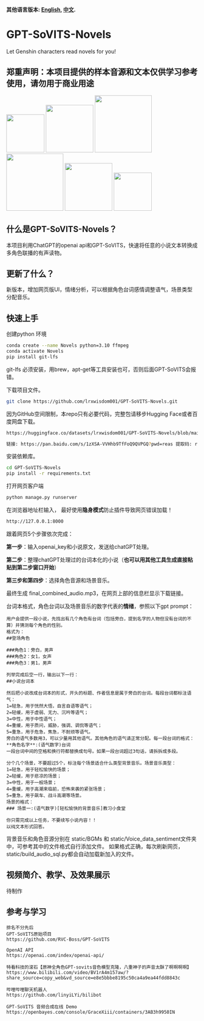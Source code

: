 **其他语言版本: [English](README.md), [中文](README_zh.md).**

# GPT-SoVITS-Novels
Let Genshin characters read novels for you!

## 郑重声明：本项目提供的样本音源和文本仅供学习参考使用，请勿用于商业用途
<img src="https://github.com/lrxwisdom001/GPT-SoVITS-Novels/assets/106758196/69cb3a68-9f6e-4211-bc9b-9222efdac845" height="100">
<img src="https://github.com/lrxwisdom001/GPT-SoVITS-Novels/assets/106758196/69cb3a68-9f6e-4211-bc9b-9222efdac845" height="125">
<img src="https://github.com/lrxwisdom001/GPT-SoVITS-Novels/assets/106758196/69cb3a68-9f6e-4211-bc9b-9222efdac845" height="150">

<img src="https://github.com/lrxwisdom001/GPT-SoVITS-Novels/assets/106758196/69cb3a68-9f6e-4211-bc9b-9222efdac845" height="150">
<img src="https://github.com/lrxwisdom001/GPT-SoVITS-Novels/assets/106758196/69cb3a68-9f6e-4211-bc9b-9222efdac845" height="125">
<img src="https://github.com/lrxwisdom001/GPT-SoVITS-Novels/assets/106758196/69cb3a68-9f6e-4211-bc9b-9222efdac845" height="100">

## 什么是GPT-SoVITS-Novels？
本项目利用ChatGPT的openai api和GPT-SoVITS，快速将任意的小说文本转换成多角色联播的有声读物。

## 更新了什么？
新版本，增加网页版UI，情绪分析，可以根据角色台词感情调整语气，场景类型分配音乐。

## 快速上手
创建python 环境
 ```bash
conda create --name Novels python=3.10 ffmpeg
conda activate Novels
pip install git-lfs

  ```
git-lfs 必须安装，用brew，apt-get等工具安装也可，否则后面GPT-SoVITS会报错。

下载项目文件。
 ```bash
git clone https://github.com/lrxwisdom001/GPT-SoVITS-Novels.git
  ```
因为GitHub空间限制，本repo只有必要代码，完整包请移步Hugging Face或者百度网盘下载。
 ```bash
https://huggingface.co/datasets/lrxwisdom001/GPT-SoVITS-Novels/blob/main/GPT_SoVITS_Novels_v1.0_full_pack.zip

链接: https://pan.baidu.com/s/1zXSA-VVHhb9TfFoQ9QVPGQ?pwd=reas 提取码: reas 
  ```

安装依赖库。
 ```bash
cd GPT-SoVITS-Novels
pip install -r requirements.txt
  ```


打开网页客户端
 ```bash
python manage.py runserver
  ```
在浏览器地址栏输入， 最好使用**隐身模式**防止插件导致网页错误加载！
 ```md
http://127.0.0.1:8000
  ```

跟着网页5个步骤依次完成：

**第一步**：输入openai_key和小说原文，发送给chatGPT处理。

**第二步**：整理chatGPT处理过的台词本化的小说（**也可以用其他工具生成直接粘贴到第二步窗口开始**）

**第三步和第四步**：选择角色音源和场景音乐。

最终生成 final_combined_audio.mp3，在网页上部的信息栏显示下载链接。

台词本格式，角色台词以及场景音乐的数字代表的**情绪**，参照以下gpt prompt：
 ```prompt
 用户会提供一段小说，先找出有几个角色有台词（包括旁白，提到名字的人物但没有台词的不算）并猜测每个角色的性别。
格式为：
##登场角色

###角色1：旁白，男声
###角色2：女1，女声
###角色3：男1，男声

列举完成后空一行，输出以下一行：
##小说台词本

然后把小说改成台词本的形式，开头的标题、作者信息是属于旁白的台词。每段台词都标注语气：
1=轻急，用于恍然大悟，自言自语等语气；
2=轻缓，用于虚弱、无力、沉吟等语气；
3=中性，用于中性语气；
4=重缓，用于质问，威胁，强调、调侃等语气；
5=重急，用于危急，焦急，不耐烦等语气。
旁白的语气多数用3，可以少量用其他语气。其他角色的语气请正常分配。每一段台词的格式：
**角色名字**:(语气数字)台词
一段台词中间的空格和换行符都替换成句号。如果一段台词超过3句话，请拆拆成多段。

分个几个场景，不要超过5个，标注每个场景适合什么类型背景音乐。场景音乐类型：
1=轻急，用于轻松愉快的场景；
2=轻缓，用于悲凉的场景；
3=中性，用于一般场景；
4=重缓，用于高潮来临前，恐怖来袭的紧张场景；
5=重急，用于飙车、战斗高潮等场景。
场景的格式：
### 场景一:(语气数字)[轻松愉快的背景音乐]教习小食堂

你只需完成以上任务，不要续写小说内容！！
以纯文本形式回答。
  ```
背景音乐和角色音源分别在 static/BGMs 和 static/Voice_data_sentiment文件夹中，可参考其中的文件格式自行添加文件。
如果格式正确，每次刷新网页，static/build_audio_sql.py都会自动加载新加入的文件。





## 视频简介、教学、及效果展示
待制作


## 参考与学习
 ```code
排名不分先后
GPT-SoVITS原始项目
https://github.com/RVC-Boss/GPT-SoVITS

OpenAI API
https://openai.com/index/openai-api/

特看科技的滚石【原神全角色GPT-sovits音色模型克隆，八重神子的声音太酥了啊啊啊啊】 
https://www.bilibili.com/video/BV1rA4m157aw/?share_source=copy_web&vd_source=e8e5bbbe8195c50ca4a9ea44fdd8843c

哔哩哔哩聊天机器人
https://github.com/linyiLYi/bilibot

GPT-SoVITS 音频合成在线 Demo
https://openbayes.com/console/GraceXiii/containers/3AB3h9950IN
  ```
